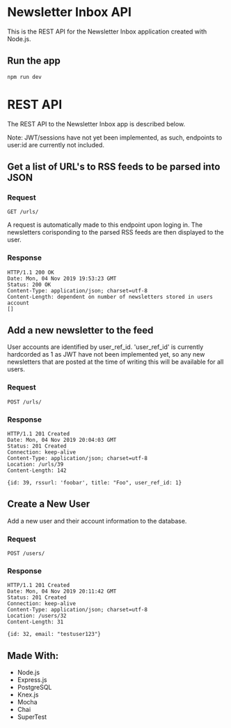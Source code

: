 # Newsletter Inbox API

This is the REST API for the Newsletter Inbox application created with Node.js.

## Run the app

    npm run dev

# REST API

The REST API to the Newsletter Inbox app is described below.

Note: JWT/sessions have not yet been implemented, as such, endpoints to user:id are currently not included.

## Get a list of URL's to RSS feeds to be parsed into JSON

### Request

`GET /urls/`

A request is automatically made to this endpoint upon loging in. The newsletters corisponding to the parsed RSS feeds are then displayed to the user.

### Response

    HTTP/1.1 200 OK
    Date: Mon, 04 Nov 2019 19:53:23 GMT
    Status: 200 OK
    Content-Type: application/json; charset=utf-8
    Content-Length: dependent on number of newsletters stored in users account
    []

## Add a new newsletter to the feed

User accounts are identified by user_ref_id. 'user_ref_id' is currently hardcorded as 1 as JWT have not been implemented yet, so any new newsletters that are posted at the time of writing this will be available for all users.

### Request

`POST /urls/`

### Response

    HTTP/1.1 201 Created
    Date: Mon, 04 Nov 2019 20:04:03 GMT
    Status: 201 Created
    Connection: keep-alive
    Content-Type: application/json; charset=utf-8
    Location: /urls/39
    Content-Length: 142

    {id: 39, rssurl: 'foobar', title: "Foo", user_ref_id: 1}

## Create a New User

Add a new user and their account information to the database.

### Request

`POST /users/`

### Response

    HTTP/1.1 201 Created
    Date: Mon, 04 Nov 2019 20:11:42 GMT
    Status: 201 Created
    Connection: keep-alive
    Content-Type: application/json; charset=utf-8
    Location: /users/32
    Content-Length: 31

    {id: 32, email: "testuser123"}

## Made With:

- Node.js
- Express.js
- PostgreSQL
- Knex.js
- Mocha
- Chai
- SuperTest
